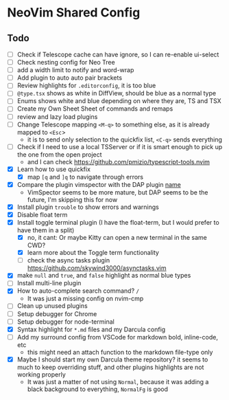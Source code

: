 # NeoVim Shared Config

## Todo

-   [ ] Check if Telescope cache can have ignore, so I can re-enable ui-select
-   [ ] Check nesting config for Neo Tree
-   [ ] add a width limit to notify and word-wrap
-   [ ] Add plugin to auto auto pair brackets
-   [ ] Review highlights for `.editorconfig`, it is too blue
-   [ ] `@type.tsx` shows as white in DiffView, should be blue as a normal type
-   [ ] Enums shows white and blue depending on where they are, TS and TSX
-   [ ] Create my Own Sheet Sheet of commands and remaps
-   [ ] review and lazy load plugins
-   [ ] Change Telescope mapping `<M-q>` to something else, as it is already mapped to `<Esc`>
    -   it is to send only selection to the quickfix list, `<C-q>` sends everything
-   [ ] Check if I need to use a local TSServer or if it is smart enough to pick up the one from the open project
    -   and I can check https://github.com/pmizio/typescript-tools.nvim
-   [x] Learn how to use quickfix
    -   [x] map `[q` and `]q` to navigate through errors
-   [x] Compare the plugin vimspector with the DAP plugin [name](https://github.com/puremourning/vimspector)
    -   VimSpector seems to be more mature, but DAP seems to be the future, I'm skipping this for now
-   [x] Install plugin `trouble` to show errors and warnings
-   [x] Disable float term
-   [x] Install toggle terminal plugin (I have the float-term, but I would prefer to have them in a split)
    -   [x] no, it cant: Or maybe Kitty can open a new terminal in the same CWD?
    -   [x] learn more about the Toggle term functionality
    -   [ ] check the async tasks plugin https://github.com/skywind3000/asynctasks.vim
-   [x] make `null` and `true`, and `false` highlight as normal blue types
-   [ ] Install multi-line plugin
-   [x] How to auto-complete search command? `/ `
    -   It was just a missing config on nvim-cmp
-   [ ] Clean up unused plugins
-   [ ] Setup debugger for Chrome
-   [ ] Setup debugger for node-terminal
-   [x] Syntax highlight for `*.md` files and my Darcula config
-   [ ] Add my surround config from VSCode for markdown bold, inline-code, etc
    -   this might need an attach function to the markdown file-type only
-   [x] Maybe I should start my own Darcula theme repository? it seems to much to keep overriding stuff, and other plugins highlights are not working properly
    -   It was just a matter of not using `Normal`, because it was adding a black background to everything, `NormalFg` is good

